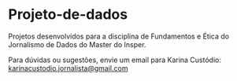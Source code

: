 # Projeto-de-dados
Projetos desenvolvidos para a disciplina de Fundamentos e Ética do Jornalismo de Dados do Master do Insper.

Para dúvidas ou sugestões, envie um email para Karina Custódio: karinacustodio.jornalista@gmail.com
